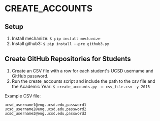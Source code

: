 CREATE_ACCOUNTS
===============


## Setup

1. Install mechanize: `$ pip install mechanize`
1. Install github3: `$ pip install --pre github3.py`


## Create GitHub Repositories for Students

1. Create an CSV file with a row for each student's UCSD username and GitHub password.
3. Run the create_accounts script and include the path to the csv file and the Academic Year: `$ create_accounts.py -c csv_file.csv -y 2015`

Example CSV file:

```
ucsd_username1@eng.ucsd.edu,password1
ucsd_username2@eng.ucsd.edu,password2
ucsd_username3@eng.ucsd.edu,password3
```
